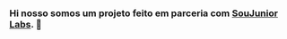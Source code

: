 ### Hi nosso somos um projeto feito em parceria com  [SouJunior Labs](https://discord.gg/soujunior-community-759176734460346423). 👋

<!--
**TrilhaDesenvolvimento-XP/TrilhaDesenvolvimento-XP** is a ✨ _special_ ✨ repository because its `README.md` (this file) appears on your GitHub profile.

Here are some ideas to get you started:

- 🔭 I’m currently working on ...
- 🌱 I’m currently learning ...
- 👯 I’m looking to collaborate on ...
- 🤔 I’m looking for help with ...
- 💬 Ask me about ...
- 📫 How to reach me: ...
- 😄 Pronouns: ...
- ⚡ Fun fact: ...
-->
